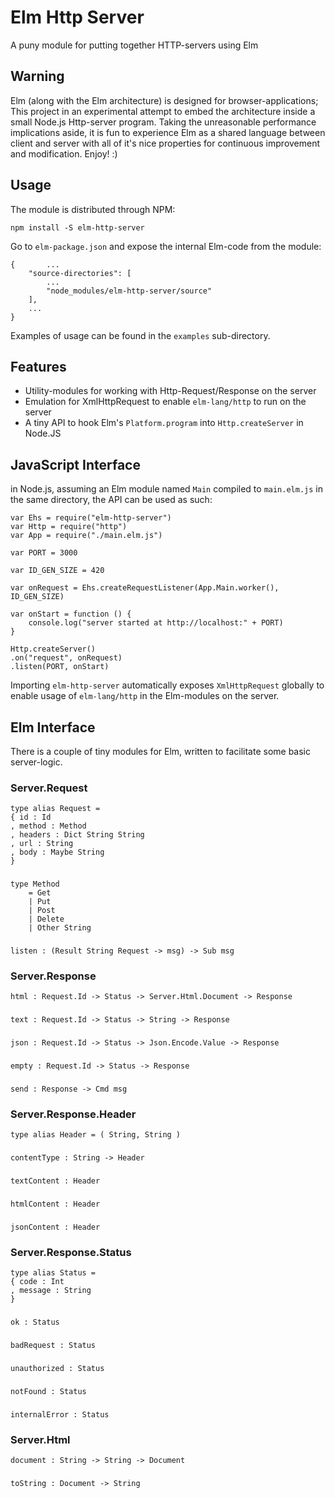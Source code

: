 # Elm Http Server
A puny module for putting together HTTP-servers using Elm

## Warning
Elm (along with the Elm architecture) is designed for browser-applications; This project in an experimental attempt to embed the architecture inside a small Node.js Http-server program. Taking the unreasonable performance implications aside, it is fun to experience Elm as a shared language between client and server with all of it's nice properties for continuous improvement and modification. Enjoy! :)

## Usage
The module is distributed through NPM:

`npm install -S elm-http-server`

Go to `elm-package.json` and expose the internal Elm-code from the module:


    {       ...
        "source-directories": [
            ...
            "node_modules/elm-http-server/source"
        ],
        ...
    }

Examples of usage can be found in the `examples` sub-directory.

## Features
- Utility-modules for working with Http-Request/Response on the server
- Emulation for XmlHttpRequest to enable `elm-lang/http` to run on the server
- A tiny API to hook Elm's `Platform.program` into `Http.createServer` in Node.JS

## JavaScript Interface
in Node.js, assuming an Elm module named `Main` compiled to `main.elm.js` in the same directory, the API can be used as such:

    var Ehs = require("elm-http-server")
    var Http = require("http")
    var App = require("./main.elm.js")
    
    var PORT = 3000

    var ID_GEN_SIZE = 420

    var onRequest = Ehs.createRequestListener(App.Main.worker(), ID_GEN_SIZE)
    
    var onStart = function () {
        console.log("server started at http://localhost:" + PORT)
    }

    Http.createServer()
    .on("request", onRequest)
    .listen(PORT, onStart)

Importing `elm-http-server` automatically exposes `XmlHttpRequest` globally to enable usage of `elm-lang/http` in the Elm-modules on the server.

## Elm Interface
There is a couple of tiny modules for Elm, written to facilitate some basic server-logic.

### Server.Request
    type alias Request =
    { id : Id
    , method : Method
    , headers : Dict String String
    , url : String
    , body : Maybe String
    }
###
    type Method
        = Get
        | Put
        | Post
        | Delete
        | Other String
###
    listen : (Result String Request -> msg) -> Sub msg

### Server.Response
    html : Request.Id -> Status -> Server.Html.Document -> Response
###
    text : Request.Id -> Status -> String -> Response
###
    json : Request.Id -> Status -> Json.Encode.Value -> Response
###
    empty : Request.Id -> Status -> Response
###
    send : Response -> Cmd msg

### Server.Response.Header
    type alias Header = ( String, String )
###
    contentType : String -> Header
###
    textContent : Header
###
    htmlContent : Header
###
    jsonContent : Header

### Server.Response.Status
    type alias Status =
    { code : Int
    , message : String
    }
###
    ok : Status
###
    badRequest : Status
###
    unauthorized : Status
###
    notFound : Status
###
    internalError : Status

### Server.Html
    document : String -> String -> Document
###
    toString : Document -> String